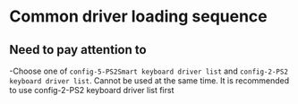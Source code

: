 # Common driver loading sequence

## Need to pay attention to

-Choose one of `config-5-PS2Smart keyboard driver list` and `config-2-PS2 keyboard driver list`. Cannot be used at the same time. It is recommended to use config-2-PS2 keyboard driver list first
